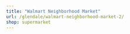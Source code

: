 ```yaml
---
title: "Walmart Neighborhood Market"
url: /glendale/walmart-neighborhood-market-2/
shop: supermarket
---
```

